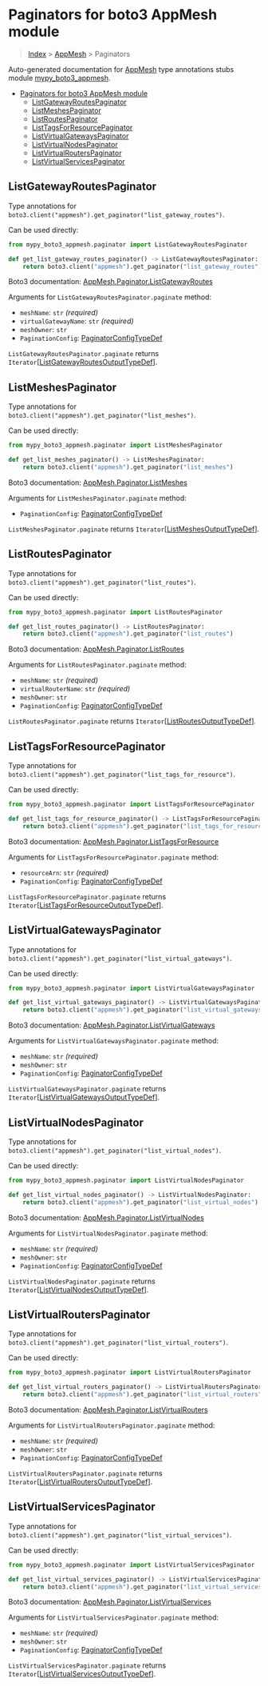 # Paginators for boto3 AppMesh module

> [Index](..) > [AppMesh](.) > Paginators

Auto-generated documentation for
[AppMesh](https://boto3.amazonaws.com/v1/documentation/api/1.17.75/reference/services/appmesh.html#AppMesh)
type annotations stubs module
[mypy_boto3_appmesh](https://pypi.org/project/mypy-boto3-appmesh/).

- [Paginators for boto3 AppMesh module](#paginators-for-boto3-appmesh-module)
  - [ListGatewayRoutesPaginator](#listgatewayroutespaginator)
  - [ListMeshesPaginator](#listmeshespaginator)
  - [ListRoutesPaginator](#listroutespaginator)
  - [ListTagsForResourcePaginator](#listtagsforresourcepaginator)
  - [ListVirtualGatewaysPaginator](#listvirtualgatewayspaginator)
  - [ListVirtualNodesPaginator](#listvirtualnodespaginator)
  - [ListVirtualRoutersPaginator](#listvirtualrouterspaginator)
  - [ListVirtualServicesPaginator](#listvirtualservicespaginator)

## ListGatewayRoutesPaginator

Type annotations for
`boto3.client("appmesh").get_paginator("list_gateway_routes")`.

Can be used directly:

```python
from mypy_boto3_appmesh.paginator import ListGatewayRoutesPaginator

def get_list_gateway_routes_paginator() -> ListGatewayRoutesPaginator:
    return boto3.client("appmesh").get_paginator("list_gateway_routes")
```

Boto3 documentation:
[AppMesh.Paginator.ListGatewayRoutes](https://boto3.amazonaws.com/v1/documentation/api/1.17.75/reference/services/appmesh.html#AppMesh.Paginator.ListGatewayRoutes)

Arguments for `ListGatewayRoutesPaginator.paginate` method:

- `meshName`: `str` *(required)*
- `virtualGatewayName`: `str` *(required)*
- `meshOwner`: `str`
- `PaginationConfig`:
  [PaginatorConfigTypeDef](./type_defs.md#paginatorconfigtypedef)

`ListGatewayRoutesPaginator.paginate` returns
`Iterator`\[[ListGatewayRoutesOutputTypeDef](./type_defs.md#listgatewayroutesoutputtypedef)\].

## ListMeshesPaginator

Type annotations for `boto3.client("appmesh").get_paginator("list_meshes")`.

Can be used directly:

```python
from mypy_boto3_appmesh.paginator import ListMeshesPaginator

def get_list_meshes_paginator() -> ListMeshesPaginator:
    return boto3.client("appmesh").get_paginator("list_meshes")
```

Boto3 documentation:
[AppMesh.Paginator.ListMeshes](https://boto3.amazonaws.com/v1/documentation/api/1.17.75/reference/services/appmesh.html#AppMesh.Paginator.ListMeshes)

Arguments for `ListMeshesPaginator.paginate` method:

- `PaginationConfig`:
  [PaginatorConfigTypeDef](./type_defs.md#paginatorconfigtypedef)

`ListMeshesPaginator.paginate` returns
`Iterator`\[[ListMeshesOutputTypeDef](./type_defs.md#listmeshesoutputtypedef)\].

## ListRoutesPaginator

Type annotations for `boto3.client("appmesh").get_paginator("list_routes")`.

Can be used directly:

```python
from mypy_boto3_appmesh.paginator import ListRoutesPaginator

def get_list_routes_paginator() -> ListRoutesPaginator:
    return boto3.client("appmesh").get_paginator("list_routes")
```

Boto3 documentation:
[AppMesh.Paginator.ListRoutes](https://boto3.amazonaws.com/v1/documentation/api/1.17.75/reference/services/appmesh.html#AppMesh.Paginator.ListRoutes)

Arguments for `ListRoutesPaginator.paginate` method:

- `meshName`: `str` *(required)*
- `virtualRouterName`: `str` *(required)*
- `meshOwner`: `str`
- `PaginationConfig`:
  [PaginatorConfigTypeDef](./type_defs.md#paginatorconfigtypedef)

`ListRoutesPaginator.paginate` returns
`Iterator`\[[ListRoutesOutputTypeDef](./type_defs.md#listroutesoutputtypedef)\].

## ListTagsForResourcePaginator

Type annotations for
`boto3.client("appmesh").get_paginator("list_tags_for_resource")`.

Can be used directly:

```python
from mypy_boto3_appmesh.paginator import ListTagsForResourcePaginator

def get_list_tags_for_resource_paginator() -> ListTagsForResourcePaginator:
    return boto3.client("appmesh").get_paginator("list_tags_for_resource")
```

Boto3 documentation:
[AppMesh.Paginator.ListTagsForResource](https://boto3.amazonaws.com/v1/documentation/api/1.17.75/reference/services/appmesh.html#AppMesh.Paginator.ListTagsForResource)

Arguments for `ListTagsForResourcePaginator.paginate` method:

- `resourceArn`: `str` *(required)*
- `PaginationConfig`:
  [PaginatorConfigTypeDef](./type_defs.md#paginatorconfigtypedef)

`ListTagsForResourcePaginator.paginate` returns
`Iterator`\[[ListTagsForResourceOutputTypeDef](./type_defs.md#listtagsforresourceoutputtypedef)\].

## ListVirtualGatewaysPaginator

Type annotations for
`boto3.client("appmesh").get_paginator("list_virtual_gateways")`.

Can be used directly:

```python
from mypy_boto3_appmesh.paginator import ListVirtualGatewaysPaginator

def get_list_virtual_gateways_paginator() -> ListVirtualGatewaysPaginator:
    return boto3.client("appmesh").get_paginator("list_virtual_gateways")
```

Boto3 documentation:
[AppMesh.Paginator.ListVirtualGateways](https://boto3.amazonaws.com/v1/documentation/api/1.17.75/reference/services/appmesh.html#AppMesh.Paginator.ListVirtualGateways)

Arguments for `ListVirtualGatewaysPaginator.paginate` method:

- `meshName`: `str` *(required)*
- `meshOwner`: `str`
- `PaginationConfig`:
  [PaginatorConfigTypeDef](./type_defs.md#paginatorconfigtypedef)

`ListVirtualGatewaysPaginator.paginate` returns
`Iterator`\[[ListVirtualGatewaysOutputTypeDef](./type_defs.md#listvirtualgatewaysoutputtypedef)\].

## ListVirtualNodesPaginator

Type annotations for
`boto3.client("appmesh").get_paginator("list_virtual_nodes")`.

Can be used directly:

```python
from mypy_boto3_appmesh.paginator import ListVirtualNodesPaginator

def get_list_virtual_nodes_paginator() -> ListVirtualNodesPaginator:
    return boto3.client("appmesh").get_paginator("list_virtual_nodes")
```

Boto3 documentation:
[AppMesh.Paginator.ListVirtualNodes](https://boto3.amazonaws.com/v1/documentation/api/1.17.75/reference/services/appmesh.html#AppMesh.Paginator.ListVirtualNodes)

Arguments for `ListVirtualNodesPaginator.paginate` method:

- `meshName`: `str` *(required)*
- `meshOwner`: `str`
- `PaginationConfig`:
  [PaginatorConfigTypeDef](./type_defs.md#paginatorconfigtypedef)

`ListVirtualNodesPaginator.paginate` returns
`Iterator`\[[ListVirtualNodesOutputTypeDef](./type_defs.md#listvirtualnodesoutputtypedef)\].

## ListVirtualRoutersPaginator

Type annotations for
`boto3.client("appmesh").get_paginator("list_virtual_routers")`.

Can be used directly:

```python
from mypy_boto3_appmesh.paginator import ListVirtualRoutersPaginator

def get_list_virtual_routers_paginator() -> ListVirtualRoutersPaginator:
    return boto3.client("appmesh").get_paginator("list_virtual_routers")
```

Boto3 documentation:
[AppMesh.Paginator.ListVirtualRouters](https://boto3.amazonaws.com/v1/documentation/api/1.17.75/reference/services/appmesh.html#AppMesh.Paginator.ListVirtualRouters)

Arguments for `ListVirtualRoutersPaginator.paginate` method:

- `meshName`: `str` *(required)*
- `meshOwner`: `str`
- `PaginationConfig`:
  [PaginatorConfigTypeDef](./type_defs.md#paginatorconfigtypedef)

`ListVirtualRoutersPaginator.paginate` returns
`Iterator`\[[ListVirtualRoutersOutputTypeDef](./type_defs.md#listvirtualroutersoutputtypedef)\].

## ListVirtualServicesPaginator

Type annotations for
`boto3.client("appmesh").get_paginator("list_virtual_services")`.

Can be used directly:

```python
from mypy_boto3_appmesh.paginator import ListVirtualServicesPaginator

def get_list_virtual_services_paginator() -> ListVirtualServicesPaginator:
    return boto3.client("appmesh").get_paginator("list_virtual_services")
```

Boto3 documentation:
[AppMesh.Paginator.ListVirtualServices](https://boto3.amazonaws.com/v1/documentation/api/1.17.75/reference/services/appmesh.html#AppMesh.Paginator.ListVirtualServices)

Arguments for `ListVirtualServicesPaginator.paginate` method:

- `meshName`: `str` *(required)*
- `meshOwner`: `str`
- `PaginationConfig`:
  [PaginatorConfigTypeDef](./type_defs.md#paginatorconfigtypedef)

`ListVirtualServicesPaginator.paginate` returns
`Iterator`\[[ListVirtualServicesOutputTypeDef](./type_defs.md#listvirtualservicesoutputtypedef)\].

